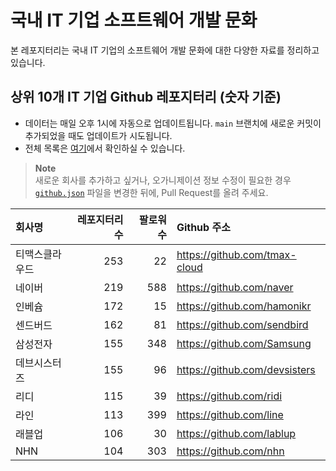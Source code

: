 # 국내 IT 기업 소프트웨어 개발 문화
본 레포지터리는 국내 IT 기업의 소프트웨어 개발 문화에 대한 다양한 자료를 정리하고 있습니다.

## 상위 10개 IT 기업 Github 레포지터리 (숫자 기준)

- 데이터는 매일 오후 1시에 자동으로 업데이트됩니다. `main` 브랜치에 새로운 커밋이 추가되었을 때도 업데이트가 시도됩니다.
- 전체 목록은 [여기](./github.md)에서 확인하실 수 있습니다.

> **Note**<br />
> 새로운 회사를 추가하고 싶거나, 오가니제이션 정보 수정이 필요한 경우 [`github.json`](./github.json) 파일을 변경한 뒤에, Pull Request를 올려 주세요.

<!-- MARKDOWN_TABLE(GITHUB): START -->

| **회사명** | **레포지터리 수** | **팔로워 수** | **Github 주소** |
|:---|---:|---:|:---|
| 티맥스클라우드 | 253 | 22 | https://github.com/tmax-cloud |
| 네이버 | 219 | 588 | https://github.com/naver |
| 인베슘 | 172 | 15 | https://github.com/hamonikr |
| 센드버드 | 162 | 81 | https://github.com/sendbird |
| 삼성전자 | 155 | 348 | https://github.com/Samsung |
| 데브시스터즈 | 155 | 96 | https://github.com/devsisters |
| 리디 | 115 | 39 | https://github.com/ridi |
| 라인 | 113 | 399 | https://github.com/line |
| 래블업 | 106 | 30 | https://github.com/lablup |
| NHN | 104 | 303 | https://github.com/nhn |

<!-- MARKDOWN_TABLE(GITHUB): END -->
